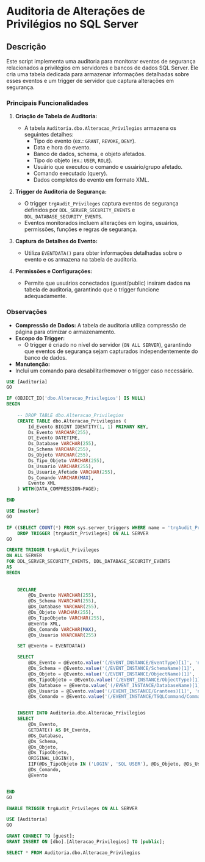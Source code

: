 # Auditoria de Alterações de Privilégios no SQL Server

## Descrição
Este script implementa uma auditoria para monitorar eventos de segurança relacionados a privilégios em servidores e bancos de dados SQL Server. Ele cria uma tabela dedicada para armazenar informações detalhadas sobre esses eventos e um trigger de servidor que captura alterações em segurança.

### Principais Funcionalidades
1. **Criação de Tabela de Auditoria:**
   - A tabela `Auditoria.dbo.Alteracao_Privilegios` armazena os seguintes detalhes:
     - Tipo do evento (ex.: `GRANT`, `REVOKE`, `DENY`).
     - Data e hora do evento.
     - Banco de dados, schema, e objeto afetados.
     - Tipo do objeto (ex.: `USER`, `ROLE`).
     - Usuário que executou o comando e usuário/grupo afetado.
     - Comando executado (query).
     - Dados completos do evento em formato XML.

2. **Trigger de Auditoria de Segurança:**
   - O trigger `trgAudit_Privileges` captura eventos de segurança definidos por `DDL_SERVER_SECURITY_EVENTS` e `DDL_DATABASE_SECURITY_EVENTS`.
   - Eventos monitorados incluem alterações em logins, usuários, permissões, funções e regras de segurança.

3. **Captura de Detalhes do Evento:**
   - Utiliza `EVENTDATA()` para obter informações detalhadas sobre o evento e os armazena na tabela de auditoria.

4. **Permissões e Configurações:**
   - Permite que usuários conectados (guest/public) insiram dados na tabela de auditoria, garantindo que o trigger funcione adequadamente.

### Observações
- **Compressão de Dados:** A tabela de auditoria utiliza compressão de página para otimizar o armazenamento.
- **Escopo do Trigger:**
  - O trigger é criado no nível do servidor (`ON ALL SERVER`), garantindo que eventos de segurança sejam capturados independentemente do banco de dados.
- **Manutenção:**
- Inclui um comando para desabilitar/remover o trigger caso necessário.
  
```SQL
USE [Auditoria]
GO

IF (OBJECT_ID('dbo.Alteracao_Privilegios') IS NULL)
BEGIN
    
    -- DROP TABLE dbo.Alteracao_Privilegios
    CREATE TABLE dbo.Alteracao_Privilegios (
        Id_Evento BIGINT IDENTITY(1, 1) PRIMARY KEY,
        Ds_Evento VARCHAR(255),
        Dt_Evento DATETIME,
        Ds_Database VARCHAR(255),
        Ds_Schema VARCHAR(255),
        Ds_Objeto VARCHAR(255),
        Ds_Tipo_Objeto VARCHAR(255),
        Ds_Usuario VARCHAR(255),
		Ds_Usuario_Afetado VARCHAR(255),
        Ds_Comando VARCHAR(MAX),
        Evento XML
    ) WITH(DATA_COMPRESSION=PAGE);

END
```

```SQL
USE [master]
GO

IF ((SELECT COUNT(*) FROM sys.server_triggers WHERE name = 'trgAudit_Privileges') > 0)
    DROP TRIGGER [trgAudit_Privileges] ON ALL SERVER
GO

CREATE TRIGGER trgAudit_Privileges
ON ALL SERVER
FOR DDL_SERVER_SECURITY_EVENTS, DDL_DATABASE_SECURITY_EVENTS
AS
BEGIN
    
    
    DECLARE 
        @Ds_Evento NVARCHAR(255),
        @Ds_Schema NVARCHAR(255),
        @Ds_Database VARCHAR(255),
        @Ds_Objeto VARCHAR(255),
        @Ds_TipoObjeto VARCHAR(255),
        @Evento XML,
        @Ds_Comando VARCHAR(MAX),
		@Ds_Usuario NVARCHAR(255)

	SET @Evento = EVENTDATA()

    SELECT
        @Ds_Evento = @Evento.value('(/EVENT_INSTANCE/EventType)[1]', 'nvarchar(max)'),
        @Ds_Schema = @Evento.value('(/EVENT_INSTANCE/SchemaName)[1]', 'nvarchar(max)'),
        @Ds_Objeto = @Evento.value('(/EVENT_INSTANCE/ObjectName)[1]', 'nvarchar(max)'),
        @Ds_TipoObjeto = @Evento.value('(/EVENT_INSTANCE/ObjectType)[1]', 'nvarchar(max)'),
        @Ds_Database = @Evento.value('(/EVENT_INSTANCE/DatabaseName)[1]', 'nvarchar(max)'),
		@Ds_Usuario = @Evento.value('(/EVENT_INSTANCE/Grantees)[1]', 'nvarchar(max)'),
        @Ds_Comando = @Evento.value('(/EVENT_INSTANCE/TSQLCommand/CommandText)[1]', 'nvarchar(max)')


    INSERT INTO Auditoria.dbo.Alteracao_Privilegios
    SELECT
        @Ds_Evento,
        GETDATE() AS Dt_Evento,
        @Ds_Database,
        @Ds_Schema,
        @Ds_Objeto,
        @Ds_TipoObjeto,
        ORIGINAL_LOGIN(),
		IIF(@Ds_TipoObjeto IN ('LOGIN', 'SQL USER'), @Ds_Objeto, @Ds_Usuario),
        @Ds_Comando,
        @Evento


END
GO
```

```SQL
ENABLE TRIGGER trgAudit_Privileges ON ALL SERVER
```

```SQL
USE [Auditoria]
GO

GRANT CONNECT TO [guest];
GRANT INSERT ON [dbo].[Alteracao_Privilegios] TO [public];
```

```SQL
SELECT * FROM Auditoria.dbo.Alteracao_Privilegios
```